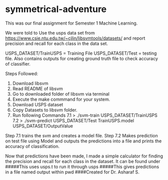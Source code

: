 # symmetrical-adventure
This was our final assignment for Semester 1 Machine Learning.

We were told to Use the usps data set from https://www.csie.ntu.edu.tw/~cjlin/libsvmtools/datasets/
and report precision and recall for each class in the data set.

USPS_DATASET/TrainUSPS = Training File
USPS_DATASET/Test = testing file. Also contains outputs for creating ground truth file to check accuracy of classifier.

Steps Followed:

1. Download libsvm
2. Read README of libsvm
3. Go to downloaded folder of libsvm via terminal
4. Execute the make commmand for your system.
5. Download USPS dataset
6. Copy Datasets to libsvm folder.
7. Run following Commands
7.1 > ./svm-train USPS_DATASET/TrainUSPS
7.2 > ./svm-predict USPS_DATASET/Test TrainUSPS.model USPS_DATASET/OutputValue

Step 7.1 trains the svm and creates a model file.
Step 7.2 Makes prediction on test file using Model and outputs the predictions into a file and prints the accuracy of classification.

Now that predictions have been made, I made a simple calculator for finding the precision and recall for each class in the dataset.
It can be found under 
#####This uses usps.t to run it through usps
#####This gives predictions in a file named output within pwd
####Created for Dr. Asharaf S.
